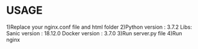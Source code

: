 # USAGE
1)Replace your nginx.conf file and html folder
2)Python version : 3.7.2 
  Libs:
    Sanic version : 18.12.0 
    Docker version : 3.7.0
3)Run server.py file
4)Run nginx 
